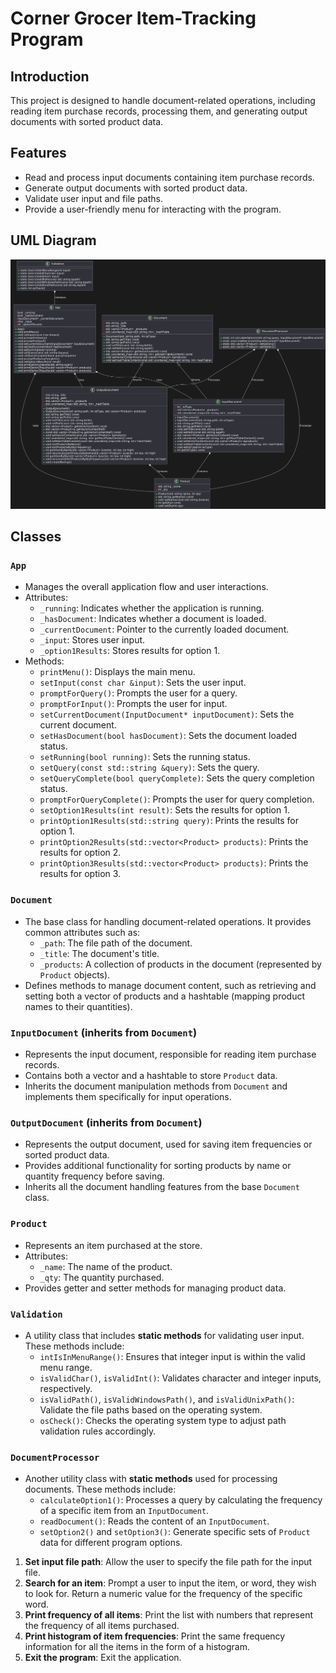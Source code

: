 # Corner Grocer Item-Tracking Program

## Introduction

This project is designed to handle document-related operations, including reading item purchase records, processing them, and generating output documents with sorted product data.

## Features

- Read and process input documents containing item purchase records.
- Generate output documents with sorted product data.
- Validate user input and file paths.
- Provide a user-friendly menu for interacting with the program.

## UML Diagram

![UML Diagram](Lawrence_Francis_Project3_UML.png)

## Classes

### `App`

- Manages the overall application flow and user interactions.
- Attributes:
  - `_running`: Indicates whether the application is running.
  - `_hasDocument`: Indicates whether a document is loaded.
  - `_currentDocument`: Pointer to the currently loaded document.
  - `_input`: Stores user input.
  - `_option1Results`: Stores results for option 1.
- Methods:
  - `printMenu()`: Displays the main menu.
  - `setInput(const char &input)`: Sets the user input.
  - `promptForQuery()`: Prompts the user for a query.
  - `promptForInput()`: Prompts the user for input.
  - `setCurrentDocument(InputDocument* inputDocument)`: Sets the current document.
  - `setHasDocument(bool hasDocument)`: Sets the document loaded status.
  - `setRunning(bool running)`: Sets the running status.
  - `setQuery(const std::string &query)`: Sets the query.
  - `setQueryComplete(bool queryComplete)`: Sets the query completion status.
  - `promptForQueryComplete()`: Prompts the user for query completion.
  - `setOption1Results(int result)`: Sets the results for option 1.
  - `printOption1Results(std::string query)`: Prints the results for option 1.
  - `printOption2Results(std::vector<Product> products)`: Prints the results for option 2.
  - `printOption3Results(std::vector<Product> products)`: Prints the results for option 3.

### `Document`

- The base class for handling document-related operations. It provides common attributes such as:
  - `_path`: The file path of the document.
  - `_title`: The document's title.
  - `_products`: A collection of products in the document (represented by `Product` objects).
- Defines methods to manage document content, such as retrieving and setting both a vector of products and a hashtable (mapping product names to their quantities).

### `InputDocument` (inherits from `Document`)

- Represents the input document, responsible for reading item purchase records.
- Contains both a vector and a hashtable to store `Product` data.
- Inherits the document manipulation methods from `Document` and implements them specifically for input operations.

### `OutputDocument` (inherits from `Document`)

- Represents the output document, used for saving item frequencies or sorted product data.
- Provides additional functionality for sorting products by name or quantity frequency before saving.
- Inherits all the document handling features from the base `Document` class.

### `Product`

- Represents an item purchased at the store.
- Attributes:
  - `_name`: The name of the product.
  - `_qty`: The quantity purchased.
- Provides getter and setter methods for managing product data.

### `Validation`

- A utility class that includes **static methods** for validating user input. These methods include:
  - `intIsInMenuRange()`: Ensures that integer input is within the valid menu range.
  - `isValidChar()`, `isValidInt()`: Validates character and integer inputs, respectively.
  - `isValidPath()`, `isValidWindowsPath()`, and `isValidUnixPath()`: Validate the file paths based on the operating system.
  - `osCheck()`: Checks the operating system type to adjust path validation rules accordingly.

### `DocumentProcessor`

- Another utility class with **static methods** used for processing documents. These methods include:
  - `calculateOption1()`: Processes a query by calculating the frequency of a specific item from an `InputDocument`.
  - `readDocument()`: Reads the content of an `InputDocument`.
  - `setOption2()` and `setOption3()`: Generate specific sets of `Product` data for different program options.

1. **Set input file path**: Allow the user to specify the file path for the input file.
2. **Search for an item**: Prompt a user to input the item, or word, they wish to look for. Return a numeric value for the frequency of the specific word.
3. **Print frequency of all items**: Print the list with numbers that represent the frequency of all items purchased.
4. **Print histogram of item frequencies**: Print the same frequency information for all the items in the form of a histogram.
5. **Exit the program**: Exit the application.

